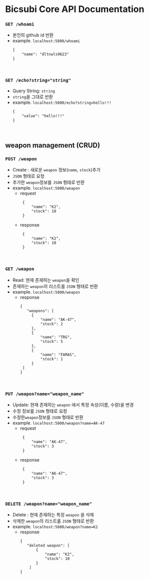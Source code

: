 ﻿# Bicsubi Core API Documentation


### `GET /whoami`

- 본인의 github id 반환
- example. `localhost:5000/whoami`
  ```
  {
	  "name": "dltnwls9623"
  }
  ```
   
<br>
  
### `GET /echo?string="string"`
- Query String: `string`
- `string`을 그대로 반환
- example. `localhost:5000/echo?string=hello!!!`
  ```
  {
	  "value": "hello!!!"
  }
  ```
   
<br>

## weapon management (CRUD)

### `POST /weapon`
- Create : 새로운 `weapon` 정보(`name`, `stock`)추가
- `JSON` 형태로 요청
- 추가한 `weapon`정보를 `JSON` 형태로 반환
- example. `localhost:5000/weapon`
	- request 
	   ```
	    {
		    "name": "K2",
		    "stock": 10
		}
	  ```
	- response
	   ```
	    {
		    "name": "K2",
		    "stock": 10
		}
	  ```
   
<br>

### `GET /weapon`
- Read: 현재 존재하는 `weapon`을 확인
- 존재하는 `weapon`의 리스트를 `JSON` 형태로 반환
- example. `localhost:5000/weapon`
	- response
	   ```
      {
		  "weapons": [
		  	{
				"name": "AK-47",
				"stock": 2
			},
			{
				"name": "TRG",
				"stock": 5
			},
			{
				"name": "FAMAS",
				"stock": 1
			}
		]
       }
       ```
   
<br>


### `PUT /weapon?name="weapon_name"`
- Update: 현재 존재하는 `weapon` 에서 특정 속성(이름, 수량)을 변경
-  수정 정보를 `JSON` 형태로 요청
- 수정한`weapon`정보를 `JSON` 형태로 반환
- example. `localhost:5000/weapon?name=AK-47`
	- request 
	   ```
	    {
		    "name": "AK-47",
		    "stock": 3
		}
	  ```
	- response
	   ```
	    {
		    "name": "AK-47",
		    "stock": 3
		}
	  ```
   
<br>

### `DELETE /weapon?name="weapon_name"`
-   Delete : 현재 존재하는 특정  `weapon`  을 삭제
- 삭제한 `weapon`의 리스트를 `JSON` 형태로 반환
- example. `localhost:5000/weapon?name=K2`
	- response
	   ```
	  {
		  "deleted weapon": [
			  {
				  "name": "K2",
				  "stock": 10
			  }
	       ]
	  }
	  ```
   
<br>



